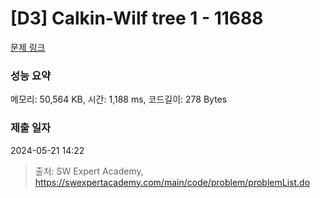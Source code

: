 # [D3] Calkin-Wilf tree 1 - 11688 

[문제 링크](https://swexpertacademy.com/main/code/problem/problemDetail.do?contestProbId=AXgZSOn6ApIDFASW) 

### 성능 요약

메모리: 50,564 KB, 시간: 1,188 ms, 코드길이: 278 Bytes

### 제출 일자

2024-05-21 14:22



> 출처: SW Expert Academy, https://swexpertacademy.com/main/code/problem/problemList.do